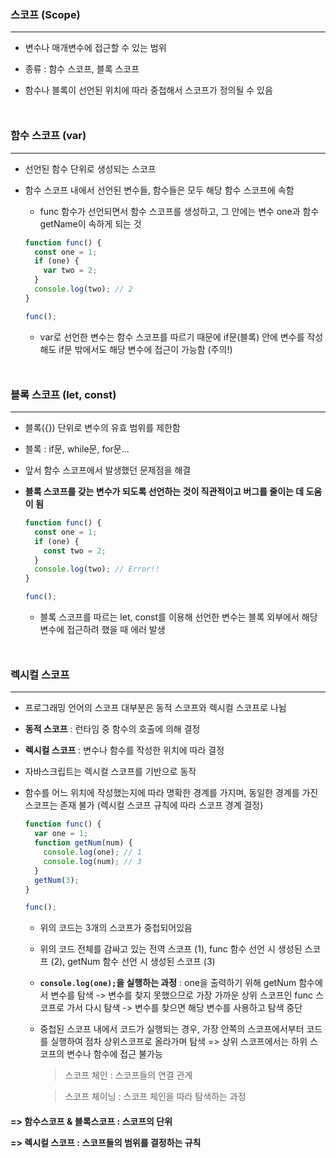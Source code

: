 ### 스코프 (Scope)

---

- 변수나 매개변수에 접근할 수 있는 범위

- 종류 : 함수 스코프, 블록 스코프

- 함수나 블록이 선언된 위치에 따라 중첩해서 스코프가 정의될 수 있음

<div style="margin: 50px"></div>

### 함수 스코프 (var)

---

- 선언된 함수 단위로 생성되는 스코프

- 함수 스코프 내에서 선언된 변수들, 함수들은 모두 해당 함수 스코프에 속함

  - func 함수가 선언되면서 함수 스코프를 생성하고, 그 안에는 변수 one과 함수 getName이 속하게 되는 것

  <div style="margin: 10px"></div>

  ```js
  function func() {
    const one = 1;
    if (one) {
      var two = 2;
    }
    console.log(two); // 2
  }

  func();
  ```

  - var로 선언한 변수는 함수 스코프를 따르기 때문에 if문(블록) 안에 변수를 작성해도 if문 밖에서도 해당 변수에 접근이 가능함 (주의!)

<div style="margin: 50px"></div>

### 블록 스코프 (let, const)

---

- 블록({}) 단위로 변수의 유효 범위를 제한함

- 블록 : if문, while문, for문...

- 앞서 함수 스코프에서 발생했던 문제점을 해결

- **블록 스코프를 갖는 변수가 되도록 선언하는 것이 직관적이고 버그를 줄이는 데 도움이 됨**

  ```js
  function func() {
    const one = 1;
    if (one) {
      const two = 2;
    }
    console.log(two); // Error!!
  }

  func();
  ```

  - 블록 스코프를 따르는 let, const를 이용해 선언한 변수는 블록 외부에서 해당 변수에 접근하려 했을 때 에러 발생

<div style="margin: 50px"></div>

### 렉시컬 스코프

---

- 프로그래밍 언어의 스코프 대부분은 동적 스코프와 렉시컬 스코프로 나뉨

- **동적 스코프** : 런타임 중 함수의 호출에 의해 결정

- **렉시컬 스코프** : 변수나 함수를 작성한 위치에 따라 결정

- 자바스크립트는 렉시컬 스코프를 기반으로 동작

- 함수를 어느 위치에 작성했는지에 따라 명확한 경계를 가지며, 동일한 경계를 가진 스코프는 존재 불가 (렉시컬 스코프 규칙에 따라 스코프 경계 결정)

  ```js
  function func() {
    var one = 1;
    function getNum(num) {
      console.log(one); // 1
      console.log(num); // 3
    }
    getNum(3);
  }

  func();
  ```

  - 위의 코드는 3개의 스코프가 중첩되어있음

  - 위의 코드 전체를 감싸고 있는 전역 스코프 (1), func 함수 선언 시 생성된 스코프 (2), getNum 함수 선언 시 생성된 스코프 (3)

  - **`console.log(one);`을 실행하는 과정** : one을 출력하기 위해 getNum 함수에서 변수를 탐색 -> 변수를 찾지 못했으므로 가장 가까운 상위 스코프인 func 스코프로 가서 다시 탐색 -> 변수를 찾으면 해당 변수를 사용하고 탐색 중단

  - 중첩된 스코프 내에서 코드가 실행되는 경우, 가장 안쪽의 스코프에서부터 코드를 실행하여 점차 상위스코프로 올라가며 탐색 => 상위 스코프에서는 하위 스코프의 변수나 함수에 접근 불가능

    > 스코프 체인 : 스코프들의 연결 관계

    > 스코프 체이닝 : 스코프 체인을 따라 탐색하는 과정

<div style="margin: 20px"></div>

**=> 함수스코프 & 블록스코프 : 스코프의 단위**

**=> 렉시컬 스코프 : 스코프들의 범위를 결정하는 규칙**
